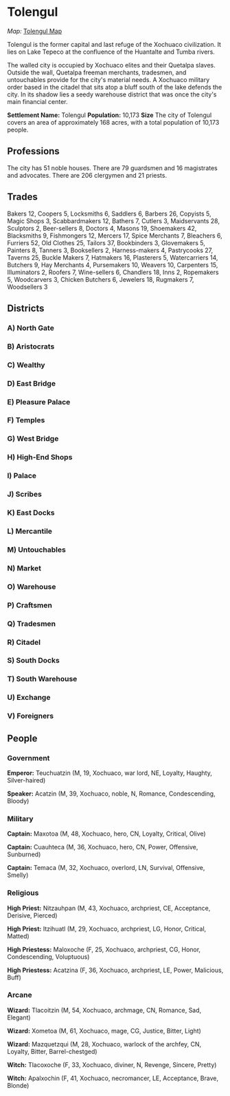 # Tolengul

_Map:_ [Tolengul Map](TolengulMap.pdf)

Tolengul is the former capital and last refuge of the Xochuaco civilization. It lies on Lake Tepeco at the confluence of the Huantalte and Tumba rivers.

The walled city is occupied by Xochuaco elites and their Quetalpa slaves. Outside the wall, Quetalpa freeman merchants, tradesmen, and untouchables provide for the city's material needs. A Xochuaco military order based in the citadel that sits atop a bluff south of the lake defends the city. In its shadow lies a seedy warehouse district that was once the city's main financial center.     

**Settlement Name:** Tolengul
**Population:** 10,173
**Size** The city of Tolengul covers an area of approximately 168 acres, with a total population of 10,173 people.

## Professions

The city has 51 noble houses. There are 79 guardsmen and 16 magistrates and advocates. There are 206 clergymen and 21 priests.

## Trades 
Bakers 12, Coopers 5, Locksmiths 6, Saddlers 6, Barbers 26, Copyists 5, Magic Shops 3, Scabbardmakers 12, Bathers 7, Cutlers 3, Maidservants 28, Sculptors 2, Beer-sellers 8, Doctors 4, Masons 19, Shoemakers 42, Blacksmiths 9, Fishmongers 12, Mercers 17, Spice Merchants 7, Bleachers 6, Furriers 52, Old Clothes 25, Tailors 37, Bookbinders 3, Glovemakers 5, Painters 8, Tanners 3, Booksellers 2, Harness-makers 4, Pastrycooks 27, Taverns 25, Buckle Makers 7, Hatmakers 16, Plasterers 5, Watercarriers 14, Butchers 9, Hay Merchants 4, Pursemakers 10, Weavers 10, Carpenters 15, Illuminators 2, Roofers 7, Wine-sellers 6, Chandlers 18, Inns 2, Ropemakers 5, Woodcarvers 3, Chicken Butchers 6, Jewelers 18, Rugmakers 7, Woodsellers 3

## Districts

### A) North Gate

### B) Aristocrats

### C) Wealthy

### D) East Bridge

### E) Pleasure Palace

### F) Temples

### G) West Bridge

### H) High-End Shops

### I) Palace

### J) Scribes

### K) East Docks

### L) Mercantile

### M) Untouchables

### N) Market

### O) Warehouse

### P) Craftsmen

### Q) Tradesmen

### R) Citadel

### S) South Docks

### T) South Warehouse

### U) Exchange

### V) Foreigners

## People

### Government

**Emperor:** Teuchuatzin (M, 19, Xochuaco, war lord, NE, Loyalty, Haughty, Silver-haired)

**Speaker:** Acatzin (M, 39, Xochuaco, noble, N, Romance, Condescending, Bloody)

### Military

**Captain:** Maxotoa (M, 48, Xochuaco, hero, CN, Loyalty, Critical, Olive)

**Captain:** Cuauhteca (M, 36, Xochuaco, hero, CN, Power, Offensive, Sunburned)

**Captain:** Temaca (M, 32, Xochuaco, overlord, LN, Survival, Offensive, Smelly)

### Religious

**High Priest:** Nitzauhpan (M, 43, Xochuaco, archpriest, CE, Acceptance, Derisive, Pierced)

**High Priest:** Itzihuatl (M, 29, Xochuaco, archpriest, LG, Honor, Critical, Matted)

**High Priestess:** Maloxoche (F, 25, Xochuaco, archpriest, CG, Honor, Condescending, Voluptuous)

**High Priestess:** Acatzina (F, 36, Xochuaco, archpriest, LE, Power, Malicious, Buff)

### Arcane

**Wizard:** Tlacoitzin (M, 54, Xochuaco, archmage, CN, Romance, Sad, Elegant)

**Wizard:** Xometoa (M, 61, Xochuaco, mage, CG, Justice, Bitter, Light)

**Wizard:** Mazquetzqui (M, 28, Xochuaco, warlock of the archfey, CN, Loyalty, Bitter, Barrel-chestged)

**Witch:** Tlacoxoche (F, 33, Xochuaco, diviner, N, Revenge, Sincere, Pretty)

**Witch:** Apalxochin (F, 41, Xochuaco, necromancer, LE, Acceptance, Brave, Blonde)
